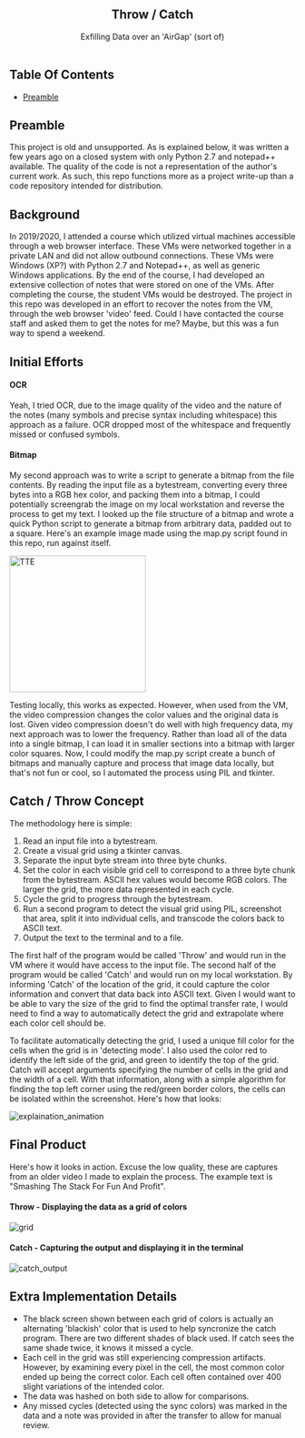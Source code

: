 <br/>
<p align="center">
  <h2 align="center">Throw / Catch</h2>
  <p align="center">
    Exfilling Data over an 'AirGap' (sort of)
    <br/>
    <br/>
  </p>
</p>

## Table Of Contents

* [Preamble](#preamble)


## Preamble

This project is old and unsupported. As is explained below, it was written a few years ago on a closed system with only Python 2.7 and notepad++ available. The quality of the code is not a representation of the author's current work. As such, this repo functions more as a project write-up than a code repository intended for distribution.

## Background

In 2019/2020, I attended a course which utilized virtual machines accessible through a web browser interface. These VMs were networked together in a private LAN and did not allow outbound connections. These VMs were Windows (XP?) with Python 2.7 and Notepad++, as well as generic Windows applications. By the end of the course, I had developed an extensive collection of notes that were stored on one of the VMs. After completing the course, the student VMs would be destroyed. The project in this repo was developed in an effort to recover the notes from the VM, through the web browser 'video' feed. Could I have contacted the course staff and asked them to get the notes for me? Maybe, but this was a fun way to spend a weekend.

## Initial Efforts
#### OCR
Yeah, I tried OCR, due to the image quality of the video and the nature of the notes (many symbols and precise syntax including whitespace) this approach as a failure. OCR dropped most of the whitespace and frequently missed or confused symbols.

#### Bitmap
My second approach was to write a script to generate a bitmap from the file contents. By reading the input file as a bytestream, converting every three bytes into a RGB hex color, and packing them into a bitmap, I could potentially screengrab the image on my local workstation and reverse the process to get my text. I looked up the file structure of a bitmap and wrote a quick Python script to generate a bitmap from arbitrary data, padded out to a square. Here's an example image made using the map.py script found in this repo, run against itself.

<img src="https://github.com/ChrisBuilds/throw/assets/57874186/e4427695-eed0-4959-87cd-edf3a476c2ab" alt="TTE" width="240" height="240">

Testing locally, this works as expected. However, when used from the VM, the video compression changes the color values and the original data is lost. Given video compression doesn't do well with high frequency data, my next approach was to lower the frequency. Rather than load all of the data into a single bitmap, I can load it in smaller sections into a bitmap with larger color squares. Now, I could modify the map.py script create a bunch of bitmaps and manually capture and process that image data locally, but that's not fun or cool, so I automated the process using PIL and tkinter. 

## Catch / Throw Concept
The methodology here is simple:
1. Read an input file into a bytestream.
2. Create a visual grid using a tkinter canvas.
3. Separate the input byte stream into three byte chunks.
4. Set the color in each visible grid cell to correspond to a three byte chunk from the bytestream. ASCII hex values would become RGB colors. The larger the grid, the more data represented in each cycle.
5. Cycle the grid to progress through the bytestream.
6. Run a second program to detect the visual grid using PIL, screenshot that area, split it into individual cells, and transcode the colors back to ASCII text.
7. Output the text to the terminal and to a file.

The first half of the program would be called 'Throw' and would run in the VM where it would have access to the input file. The second half of the program would be called 'Catch' and would run on my local workstation. By informing 'Catch' of the location of the grid, it could capture the color information and convert that data back into ASCII text. Given I would want to be able to vary the size of the grid to find the optimal transfer rate, I would need to find a way to automatically detect the grid and extrapolate where each color cell should be. 

To facilitate automatically detecting the grid, I used a unique fill color for the cells when the grid is in 'detecting mode'. I also used the color red to identify the left side of the grid, and green to identify the top of the grid. Catch will accept arguments specifying the number of cells in the grid and the width of a cell. With that information, along with a simple algorithm for finding the top left corner using the red/green border colors, the cells can be isolated within the screenshot. Here's how that looks:

![explaination_animation](https://github.com/ChrisBuilds/throw/assets/57874186/962d8259-2d62-43f4-b262-520906080d01)

## Final Product

Here's how it looks in action. Excuse the low quality, these are captures from an older video I made to explain the process. The example text is "Smashing The Stack For Fun And Profit". 

#### Throw - Displaying the data as a grid of colors
![grid](https://github.com/ChrisBuilds/throw/assets/57874186/80ab3771-aa07-42a4-ac10-65b7808fb9ed)

#### Catch - Capturing the output and displaying it in the terminal
![catch_output](https://github.com/ChrisBuilds/throw/assets/57874186/e3fc8192-ec86-49a5-8521-886977168e94)

## Extra Implementation Details
* The black screen shown between each grid of colors is actually an alternating 'blackish' color that is used to help syncronize the catch program. There are two different shades of black used. If catch sees the same shade twice, it knows it missed a cycle.
* Each cell in the grid was still experiencing compression artifacts. However, by examining every pixel in the cell, the most common color ended up being the correct color. Each cell often contained over 400 slight variations of the intended color.
* The data was hashed on both side to allow for comparisons.
* Any missed cycles (detected using the sync colors) was marked in the data and a note was provided in after the transfer to allow for manual review.
